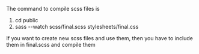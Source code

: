 The command to compile scss files is
1) cd public
2) sass --watch scss/final.scss stylesheets/final.css

If you want to create new scss files and use them, then you have to include them in final.scss and compile them
